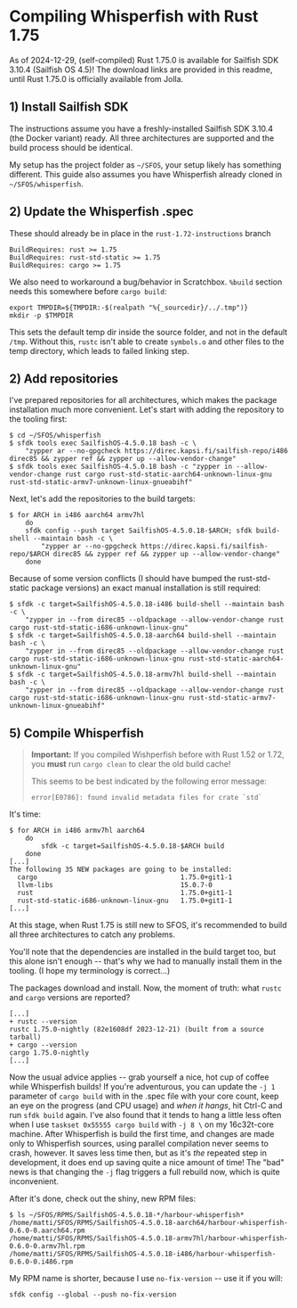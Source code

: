 # Compiling Whisperfish with Rust 1.75

As of 2024-12-29, (self-compiled) Rust 1.75.0 is available for Sailfish SDK 3.10.4 (Sailfish OS 4.5)! The download links are provided in this readme, until Rust 1.75.0 is officially available from Jolla.

## 1) Install Sailfish SDK

The instructions assume you have a freshly-installed Sailfish SDK 3.10.4 (the Docker variant) ready. All three architectures are supported and the build process should be identical.

My setup has the project folder as `~/SFOS`, your setup likely has something different. This guide also assumes you have Whisperfish already cloned in `~/SFOS/whisperfish`.

## 2) Update the Whisperfish .spec

These should already be in place in the `rust-1.72-instructions` branch

    BuildRequires: rust >= 1.75
    BuildRequires: rust-std-static >= 1.75
    BuildRequires: cargo >= 1.75

We also need to workaround a bug/behavior in Scratchbox. `%build` section needs this somewhere before `cargo build`:

    export TMPDIR=${TMPDIR:-$(realpath "%{_sourcedir}/../.tmp")}
    mkdir -p $TMPDIR

This sets the default temp dir inside the source folder, and not in the default `/tmp`. Without this, `rustc` isn't able to create `symbols.o` and other files to the temp directory, which leads to failed linking step.

## 2) Add repositories

I've prepared repositories for all architectures, which makes the package installation much more convenient. Let's start with adding the repository to the tooling first:

    $ cd ~/SFOS/whisperfish
    $ sfdk tools exec SailfishOS-4.5.0.18 bash -c \
        "zypper ar --no-gpgcheck https://direc.kapsi.fi/sailfish-repo/i486 direc85 && zypper ref && zypper up --allow-vendor-change"
    $ sfdk tools exec SailfishOS-4.5.0.18 bash -c "zypper in --allow-vendor-change rust cargo rust-std-static-aarch64-unknown-linux-gnu rust-std-static-armv7-unknown-linux-gnueabihf"

Next, let's add the repositories to the build targets:

    $ for ARCH in i486 aarch64 armv7hl
        do
        sfdk config --push target SailfishOS-4.5.0.18-$ARCH; sfdk build-shell --maintain bash -c \
            "zypper ar --no-gpgcheck https://direc.kapsi.fi/sailfish-repo/$ARCH direc85 && zypper ref && zypper up --allow-vendor-change"
        done

Because of some version conflicts (I should have bumped the rust-std-static package versions) an exact manual installation is still required:

    $ sfdk -c target=SailfishOS-4.5.0.18-i486 build-shell --maintain bash -c \
        "zypper in --from direc85 --oldpackage --allow-vendor-change rust cargo rust-std-static-i686-unknown-linux-gnu"
    $ sfdk -c target=SailfishOS-4.5.0.18-aarch64 build-shell --maintain bash -c \
        "zypper in --from direc85 --oldpackage --allow-vendor-change rust cargo rust-std-static-i686-unknown-linux-gnu rust-std-static-aarch64-unknown-linux-gnu"
    $ sfdk -c target=SailfishOS-4.5.0.18-armv7hl build-shell --maintain bash -c \
        "zypper in --from direc85 --oldpackage --allow-vendor-change rust cargo rust-std-static-i686-unknown-linux-gnu rust-std-static-armv7-unknown-linux-gnueabihf"

## 5) Compile Whisperfish

> **Important:** If you compiled Wishperfish before with Rust 1.52 or 1.72, you **must** run `cargo clean` to clear the old build cache!
>
> This seems to be best indicated by the following error message:
>
>     error[E0786]: found invalid metadata files for crate `std`

It's time:

    $ for ARCH in i486 armv7hl aarch64
        do
            sfdk -c target=SailfishOS-4.5.0.18-$ARCH build
        done
    [...]
    The following 35 NEW packages are going to be installed:
      cargo                                    1.75.0+git1-1
      llvm-libs                                15.0.7-0
      rust                                     1.75.0+git1-1
      rust-std-static-i686-unknown-linux-gnu   1.75.0+git1-1
    [...]

At this stage, when Rust 1.75 is still new to SFOS, it's recommended to build all three architectures to catch any problems.

You'll note that the dependencies are installed in the build target too, but this alone isn't enough -- that's why we had to manually install them in the tooling. (I hope my terminology is correct...)

The packages download and install. Now, the moment of truth: what `rustc` and `cargo` versions are reported?

    [...]
    + rustc --version
    rustc 1.75.0-nightly (82e1608df 2023-12-21) (built from a source tarball)
    + cargo --version
    cargo 1.75.0-nightly
    [...]

Now the usual advice applies -- grab yourself a nice, hot cup of coffee while Whisperfish builds! If you're adventurous, you can update the `-j 1` parameter of `cargo build` with in the .spec file with your core count, keep an eye on the progress (and CPU usage) and *when it hangs*, hit Ctrl-C and run `sfdk build` again. I've also found that it tends to hang a little less often when I use `taskset 0x55555 cargo build` with `-j 8 \` on my 16c32t-core machine. After Whisperfish is build the first time, and changes are made only to Whisperfish sources, using parallel compilation never seems to crash, however. It saves less time then, but as it's *the* repeated step in development, it does end up saving quite a nice amount of time! The "bad" news is that changing the `-j` flag triggers a full rebuild now, which is quite inconvenient.

After it's done, check out the shiny, new RPM files:

    $ ls ~/SFOS/RPMS/SailfishOS-4.5.0.18-*/harbour-whisperfish*
    /home/matti/SFOS/RPMS/SailfishOS-4.5.0.18-aarch64/harbour-whisperfish-0.6.0-0.aarch64.rpm
    /home/matti/SFOS/RPMS/SailfishOS-4.5.0.18-armv7hl/harbour-whisperfish-0.6.0-0.armv7hl.rpm
    /home/matti/SFOS/RPMS/SailfishOS-4.5.0.18-i486/harbour-whisperfish-0.6.0-0.i486.rpm

My RPM name is shorter, because I use `no-fix-version` -- use it if you will:

    sfdk config --global --push no-fix-version
